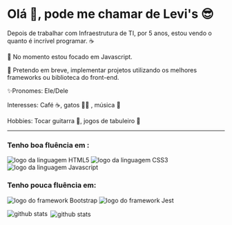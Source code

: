 
# Olá 👋, pode me chamar de Levi's 😎

Depois de trabalhar com Infraestrutura de TI, por 5 anos, estou vendo o quanto é incrível programar. ☕

👀 No momento estou focado em Javascript. 

🌱 Pretendo em breve, implementar projetos utilizando os melhores frameworks ou biblioteca do front-end. 

✨Pronomes: Ele/Dele

Interesses: Café ☕, gatos 🐱‍👓 , música 🎵

Hobbies: Tocar guitarra 🎸, jogos de tabuleiro 🎲
___
### Tenho boa fluência em :

<img alt="logo da linguagem HTML5" src="https://img.shields.io/badge/HTML5-E34F26?style=for-the-badge&logo=html5&logoColor=white"> <img alt="logo da linguagem CSS3" src="https://img.shields.io/badge/CSS3-1572B6?style=for-the-badge&logo=css3&logoColor=white"> <img alt="logo da linguagem Javascript" src="https://img.shields.io/badge/JavaScript-323330?style=for-the-badge&logo=javascript&logoColor=F7DF1E">

### Tenho pouca fluência em:
 <img alt="logo do framework Bootstrap" src="https://img.shields.io/badge/Bootstrap-563D7C?style=for-the-badge&logo=bootstrap&logoColor=white"> <img alt="logo do framework Jest" src="https://img.shields.io/badge/jest-default?style=for-the-badge&logo=jest&logoColor=white">


<img align="left" src="https://github-readme-stats.vercel.app/api/top-langs?username=Thiago-Levi&show_icons=true&locale=en&layout=compact&theme=dracula" alt="github stats" />

<p>&nbsp;<img align="center" src="https://github-readme-stats.vercel.app/api?username=Thiago-Levi&show_icons=true&locale=en&theme=dracula&hide=stars,prs,issues,contribs" alt="github stats" /></p>



